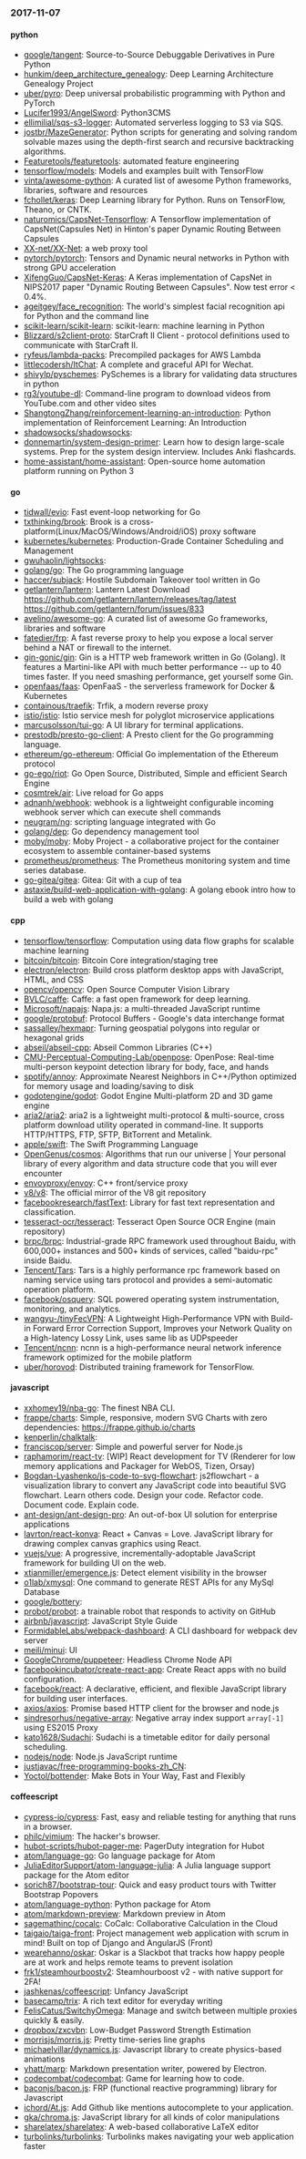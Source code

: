 ### 2017-11-07

#### python
* [google/tangent](https://github.com/google/tangent): Source-to-Source Debuggable Derivatives in Pure Python
* [hunkim/deep_architecture_genealogy](https://github.com/hunkim/deep_architecture_genealogy): Deep Learning Architecture Genealogy Project
* [uber/pyro](https://github.com/uber/pyro): Deep universal probabilistic programming with Python and PyTorch
* [Lucifer1993/AngelSword](https://github.com/Lucifer1993/AngelSword): Python3CMS
* [ellimilial/sqs-s3-logger](https://github.com/ellimilial/sqs-s3-logger): Automated serverless logging to S3 via SQS.
* [jostbr/MazeGenerator](https://github.com/jostbr/MazeGenerator): Python scripts for generating and solving random solvable mazes using the depth-first search and recursive backtracking algorithms.
* [Featuretools/featuretools](https://github.com/Featuretools/featuretools): automated feature engineering
* [tensorflow/models](https://github.com/tensorflow/models): Models and examples built with TensorFlow
* [vinta/awesome-python](https://github.com/vinta/awesome-python): A curated list of awesome Python frameworks, libraries, software and resources
* [fchollet/keras](https://github.com/fchollet/keras): Deep Learning library for Python. Runs on TensorFlow, Theano, or CNTK.
* [naturomics/CapsNet-Tensorflow](https://github.com/naturomics/CapsNet-Tensorflow): A Tensorflow implementation of CapsNet(Capsules Net) in Hinton's paper Dynamic Routing Between Capsules
* [XX-net/XX-Net](https://github.com/XX-net/XX-Net): a web proxy tool
* [pytorch/pytorch](https://github.com/pytorch/pytorch): Tensors and Dynamic neural networks in Python with strong GPU acceleration
* [XifengGuo/CapsNet-Keras](https://github.com/XifengGuo/CapsNet-Keras): A Keras implementation of CapsNet in NIPS2017 paper "Dynamic Routing Between Capsules". Now test error < 0.4%.
* [ageitgey/face_recognition](https://github.com/ageitgey/face_recognition): The world's simplest facial recognition api for Python and the command line
* [scikit-learn/scikit-learn](https://github.com/scikit-learn/scikit-learn): scikit-learn: machine learning in Python
* [Blizzard/s2client-proto](https://github.com/Blizzard/s2client-proto): StarCraft II Client - protocol definitions used to communicate with StarCraft II.
* [ryfeus/lambda-packs](https://github.com/ryfeus/lambda-packs): Precompiled packages for AWS Lambda
* [littlecodersh/ItChat](https://github.com/littlecodersh/ItChat): A complete and graceful API for Wechat. 
* [shivylp/pyschemes](https://github.com/shivylp/pyschemes): PySchemes is a library for validating data structures in python
* [rg3/youtube-dl](https://github.com/rg3/youtube-dl): Command-line program to download videos from YouTube.com and other video sites
* [ShangtongZhang/reinforcement-learning-an-introduction](https://github.com/ShangtongZhang/reinforcement-learning-an-introduction): Python implementation of Reinforcement Learning: An Introduction
* [shadowsocks/shadowsocks](https://github.com/shadowsocks/shadowsocks): 
* [donnemartin/system-design-primer](https://github.com/donnemartin/system-design-primer): Learn how to design large-scale systems. Prep for the system design interview. Includes Anki flashcards.
* [home-assistant/home-assistant](https://github.com/home-assistant/home-assistant):  Open-source home automation platform running on Python 3

#### go
* [tidwall/evio](https://github.com/tidwall/evio): Fast event-loop networking for Go
* [txthinking/brook](https://github.com/txthinking/brook): Brook is a cross-platform(Linux/MacOS/Windows/Android/iOS) proxy software
* [kubernetes/kubernetes](https://github.com/kubernetes/kubernetes): Production-Grade Container Scheduling and Management
* [gwuhaolin/lightsocks](https://github.com/gwuhaolin/lightsocks): 
* [golang/go](https://github.com/golang/go): The Go programming language
* [haccer/subjack](https://github.com/haccer/subjack): Hostile Subdomain Takeover tool written in Go
* [getlantern/lantern](https://github.com/getlantern/lantern): Lantern Latest Download https://github.com/getlantern/lantern/releases/tag/latest  https://github.com/getlantern/forum/issues/833 
* [avelino/awesome-go](https://github.com/avelino/awesome-go): A curated list of awesome Go frameworks, libraries and software
* [fatedier/frp](https://github.com/fatedier/frp): A fast reverse proxy to help you expose a local server behind a NAT or firewall to the internet.
* [gin-gonic/gin](https://github.com/gin-gonic/gin): Gin is a HTTP web framework written in Go (Golang). It features a Martini-like API with much better performance -- up to 40 times faster. If you need smashing performance, get yourself some Gin.
* [openfaas/faas](https://github.com/openfaas/faas): OpenFaaS - the serverless framework for Docker & Kubernetes
* [containous/traefik](https://github.com/containous/traefik): Trfik, a modern reverse proxy
* [istio/istio](https://github.com/istio/istio): Istio service mesh for polyglot microservice applications
* [marcusolsson/tui-go](https://github.com/marcusolsson/tui-go): A UI library for terminal applications.
* [prestodb/presto-go-client](https://github.com/prestodb/presto-go-client): A Presto client for the Go programming language.
* [ethereum/go-ethereum](https://github.com/ethereum/go-ethereum): Official Go implementation of the Ethereum protocol
* [go-ego/riot](https://github.com/go-ego/riot): Go Open Source, Distributed, Simple and efficient Search Engine
* [cosmtrek/air](https://github.com/cosmtrek/air):  Live reload for Go apps
* [adnanh/webhook](https://github.com/adnanh/webhook): webhook is a lightweight configurable incoming webhook server which can execute shell commands
* [neugram/ng](https://github.com/neugram/ng): scripting language integrated with Go
* [golang/dep](https://github.com/golang/dep): Go dependency management tool
* [moby/moby](https://github.com/moby/moby): Moby Project - a collaborative project for the container ecosystem to assemble container-based systems
* [prometheus/prometheus](https://github.com/prometheus/prometheus): The Prometheus monitoring system and time series database.
* [go-gitea/gitea](https://github.com/go-gitea/gitea): Gitea: Git with a cup of tea
* [astaxie/build-web-application-with-golang](https://github.com/astaxie/build-web-application-with-golang): A golang ebook intro how to build a web with golang

#### cpp
* [tensorflow/tensorflow](https://github.com/tensorflow/tensorflow): Computation using data flow graphs for scalable machine learning
* [bitcoin/bitcoin](https://github.com/bitcoin/bitcoin): Bitcoin Core integration/staging tree
* [electron/electron](https://github.com/electron/electron): Build cross platform desktop apps with JavaScript, HTML, and CSS
* [opencv/opencv](https://github.com/opencv/opencv): Open Source Computer Vision Library
* [BVLC/caffe](https://github.com/BVLC/caffe): Caffe: a fast open framework for deep learning.
* [Microsoft/napajs](https://github.com/Microsoft/napajs): Napa.js: a multi-threaded JavaScript runtime
* [google/protobuf](https://github.com/google/protobuf): Protocol Buffers - Google's data interchange format
* [sassalley/hexmapr](https://github.com/sassalley/hexmapr): Turning geospatial polygons into regular or hexagonal grids
* [abseil/abseil-cpp](https://github.com/abseil/abseil-cpp): Abseil Common Libraries (C++)
* [CMU-Perceptual-Computing-Lab/openpose](https://github.com/CMU-Perceptual-Computing-Lab/openpose): OpenPose: Real-time multi-person keypoint detection library for body, face, and hands
* [spotify/annoy](https://github.com/spotify/annoy): Approximate Nearest Neighbors in C++/Python optimized for memory usage and loading/saving to disk
* [godotengine/godot](https://github.com/godotengine/godot): Godot Engine  Multi-platform 2D and 3D game engine
* [aria2/aria2](https://github.com/aria2/aria2): aria2 is a lightweight multi-protocol & multi-source, cross platform download utility operated in command-line. It supports HTTP/HTTPS, FTP, SFTP, BitTorrent and Metalink.
* [apple/swift](https://github.com/apple/swift): The Swift Programming Language
* [OpenGenus/cosmos](https://github.com/OpenGenus/cosmos): Algorithms that run our universe | Your personal library of every algorithm and data structure code that you will ever encounter
* [envoyproxy/envoy](https://github.com/envoyproxy/envoy): C++ front/service proxy
* [v8/v8](https://github.com/v8/v8): The official mirror of the V8 git repository
* [facebookresearch/fastText](https://github.com/facebookresearch/fastText): Library for fast text representation and classification.
* [tesseract-ocr/tesseract](https://github.com/tesseract-ocr/tesseract): Tesseract Open Source OCR Engine (main repository)
* [brpc/brpc](https://github.com/brpc/brpc): Industrial-grade RPC framework used throughout Baidu, with 600,000+ instances and 500+ kinds of services, called "baidu-rpc" inside Baidu.
* [Tencent/Tars](https://github.com/Tencent/Tars): Tars is a highly performance rpc framework based on naming service using tars protocol and provides a semi-automatic operation platform.
* [facebook/osquery](https://github.com/facebook/osquery): SQL powered operating system instrumentation, monitoring, and analytics.
* [wangyu-/tinyFecVPN](https://github.com/wangyu-/tinyFecVPN): A Lightweight High-Performance VPN with Build-in Forward Error Correction Support, Improves your Network Quality on a High-latency Lossy Link, uses same lib as UDPspeeder
* [Tencent/ncnn](https://github.com/Tencent/ncnn): ncnn is a high-performance neural network inference framework optimized for the mobile platform
* [uber/horovod](https://github.com/uber/horovod): Distributed training framework for TensorFlow.

#### javascript
* [xxhomey19/nba-go](https://github.com/xxhomey19/nba-go):   The finest NBA CLI.
* [frappe/charts](https://github.com/frappe/charts): Simple, responsive, modern SVG Charts with zero dependencies: https://frappe.github.io/charts
* [kenperlin/chalktalk](https://github.com/kenperlin/chalktalk): 
* [franciscop/server](https://github.com/franciscop/server):  Simple and powerful server for Node.js
* [raphamorim/react-tv](https://github.com/raphamorim/react-tv): [WIP] React development for TV (Renderer for low memory applications and Packager for WebOS, Tizen, Orsay) 
* [Bogdan-Lyashenko/js-code-to-svg-flowchart](https://github.com/Bogdan-Lyashenko/js-code-to-svg-flowchart): js2flowchart - a visualization library to convert any JavaScript code into beautiful SVG flowchart. Learn others code. Design your code. Refactor code. Document code. Explain code.
* [ant-design/ant-design-pro](https://github.com/ant-design/ant-design-pro):  An out-of-box UI solution for enterprise applications
* [lavrton/react-konva](https://github.com/lavrton/react-konva): React + Canvas = Love. JavaScript library for drawing complex canvas graphics using React.
* [vuejs/vue](https://github.com/vuejs/vue): A progressive, incrementally-adoptable JavaScript framework for building UI on the web.
* [xtianmiller/emergence.js](https://github.com/xtianmiller/emergence.js): Detect element visibility in the browser
* [o1lab/xmysql](https://github.com/o1lab/xmysql):  One command to generate REST APIs for any MySql Database
* [google/bottery](https://github.com/google/bottery): 
* [probot/probot](https://github.com/probot/probot): a trainable robot that responds to activity on GitHub
* [airbnb/javascript](https://github.com/airbnb/javascript): JavaScript Style Guide
* [FormidableLabs/webpack-dashboard](https://github.com/FormidableLabs/webpack-dashboard): A CLI dashboard for webpack dev server
* [meili/minui](https://github.com/meili/minui):  UI 
* [GoogleChrome/puppeteer](https://github.com/GoogleChrome/puppeteer): Headless Chrome Node API
* [facebookincubator/create-react-app](https://github.com/facebookincubator/create-react-app): Create React apps with no build configuration.
* [facebook/react](https://github.com/facebook/react): A declarative, efficient, and flexible JavaScript library for building user interfaces.
* [axios/axios](https://github.com/axios/axios): Promise based HTTP client for the browser and node.js
* [sindresorhus/negative-array](https://github.com/sindresorhus/negative-array): Negative array index support `array[-1]` using ES2015 Proxy
* [kato1628/Sudachi](https://github.com/kato1628/Sudachi): Sudachi is a timetable editor for daily personal scheduling.
* [nodejs/node](https://github.com/nodejs/node): Node.js JavaScript runtime 
* [justjavac/free-programming-books-zh_CN](https://github.com/justjavac/free-programming-books-zh_CN):  
* [Yoctol/bottender](https://github.com/Yoctol/bottender): Make Bots in Your Way, Fast and Flexibly

#### coffeescript
* [cypress-io/cypress](https://github.com/cypress-io/cypress): Fast, easy and reliable testing for anything that runs in a browser.
* [philc/vimium](https://github.com/philc/vimium): The hacker's browser.
* [hubot-scripts/hubot-pager-me](https://github.com/hubot-scripts/hubot-pager-me): PagerDuty integration for Hubot
* [atom/language-go](https://github.com/atom/language-go): Go language package for Atom
* [JuliaEditorSupport/atom-language-julia](https://github.com/JuliaEditorSupport/atom-language-julia): A Julia language support package for the Atom editor
* [sorich87/bootstrap-tour](https://github.com/sorich87/bootstrap-tour): Quick and easy product tours with Twitter Bootstrap Popovers
* [atom/language-python](https://github.com/atom/language-python): Python package for Atom
* [atom/markdown-preview](https://github.com/atom/markdown-preview):  Markdown preview in Atom
* [sagemathinc/cocalc](https://github.com/sagemathinc/cocalc): CoCalc: Collaborative Calculation in the Cloud
* [taigaio/taiga-front](https://github.com/taigaio/taiga-front): Project management web application with scrum in mind! Built on top of Django and AngularJS (Front)
* [wearehanno/oskar](https://github.com/wearehanno/oskar): Oskar is a Slackbot that tracks how happy people are at work and helps remote teams to prevent isolation
* [frk1/steamhourboostv2](https://github.com/frk1/steamhourboostv2): Steamhourboost v2 - with native support for 2FA!
* [jashkenas/coffeescript](https://github.com/jashkenas/coffeescript): Unfancy JavaScript
* [basecamp/trix](https://github.com/basecamp/trix): A rich text editor for everyday writing
* [FelisCatus/SwitchyOmega](https://github.com/FelisCatus/SwitchyOmega): Manage and switch between multiple proxies quickly & easily.
* [dropbox/zxcvbn](https://github.com/dropbox/zxcvbn): Low-Budget Password Strength Estimation
* [morrisjs/morris.js](https://github.com/morrisjs/morris.js): Pretty time-series line graphs
* [michaelvillar/dynamics.js](https://github.com/michaelvillar/dynamics.js): Javascript library to create physics-based animations
* [yhatt/marp](https://github.com/yhatt/marp): Markdown presentation writer, powered by Electron.
* [codecombat/codecombat](https://github.com/codecombat/codecombat): Game for learning how to code.
* [baconjs/bacon.js](https://github.com/baconjs/bacon.js): FRP (functional reactive programming) library for Javascript
* [ichord/At.js](https://github.com/ichord/At.js): Add Github like mentions autocomplete to your application.
* [gka/chroma.js](https://github.com/gka/chroma.js): JavaScript library for all kinds of color manipulations
* [sharelatex/sharelatex](https://github.com/sharelatex/sharelatex): A web-based collaborative LaTeX editor
* [turbolinks/turbolinks](https://github.com/turbolinks/turbolinks): Turbolinks makes navigating your web application faster
